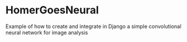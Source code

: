 # HomerGoesNeural
Example of how to create and integrate in Django a simple convolutional neural network for image analysis
